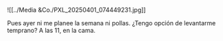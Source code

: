 ![[../Media &Co./PXL_20250401_074449231.jpg]]

Pues ayer ni me planee la semana ni pollas. ¿Tengo opción de levantarme temprano? A las 11, en la cama.